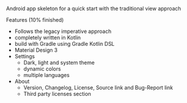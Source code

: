 Android app skeleton for a quick start with the traditional view approach

Features (10% finished)
* Follows the legacy imperative approach 
* completely written in Kotlin 
* build with Gradle using Gradle Kotlin DSL
* Material Design 3
* Settings
  * Dark, light and system theme
  * dynamic colors
  * multiple languages
* About
  * Version, Changelog, License, Source link and Bug-Report link
  * Third party licenses section
